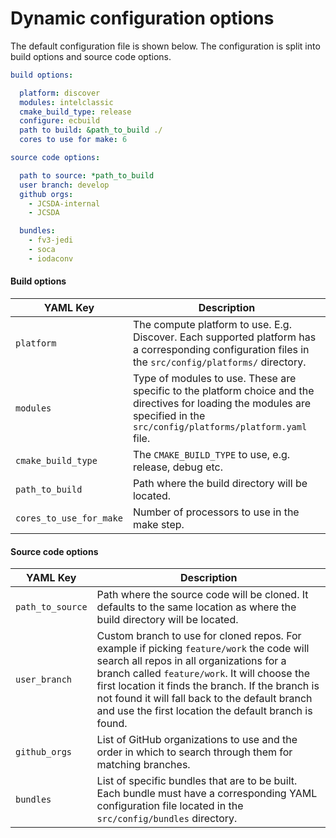 # Dynamic configuration options

The default configuration file is shown below. The configuration is split into build options and source code options.

``` YAML
build options:

  platform: discover
  modules: intelclassic
  cmake_build_type: release
  configure: ecbuild
  path to build: &path_to_build ./
  cores to use for make: 6

source code options:

  path to source: *path_to_build
  user branch: develop
  github orgs:
    - JCSDA-internal
    - JCSDA

  bundles:
    - fv3-jedi
    - soca
    - iodaconv
```

#### Build options

| YAML Key                | Description |
| ------------------------| ----------- |
| `platform`              | The compute platform to use. E.g. Discover. Each supported platform has a corresponding configuration files in the `src/config/platforms/` directory.       |
| `modules`               | Type of modules to use. These are specific to the platform choice and the directives for loading the modules are specified in the `src/config/platforms/platform.yaml` file.        |
| `cmake_build_type`      | The `CMAKE_BUILD_TYPE` to use, e.g. release, debug etc. |
| `path_to_build`         | Path where the build directory will be located. |
| `cores_to_use_for_make` | Number of processors to use in the make step. |

#### Source code options
| YAML Key                | Description |
| ------------------------| ----------- |
|`path_to_source`         | Path where the source code will be cloned. It defaults to the same location as where the build directory will be located. |
|`user_branch`            | Custom branch to use for cloned repos. For example if picking `feature/work` the code will search all repos in all organizations for a branch called `feature/work`. It will choose the first location it finds the branch. If the branch is not found it will fall back to the default branch and use the first location the default branch is found. |
|`github_orgs`            | List of GitHub organizations to use and the order in which to search through them for matching branches. |
|`bundles`                | List of specific bundles that are to be built. Each bundle must have a corresponding YAML configuration file located in the `src/config/bundles` directory. |

